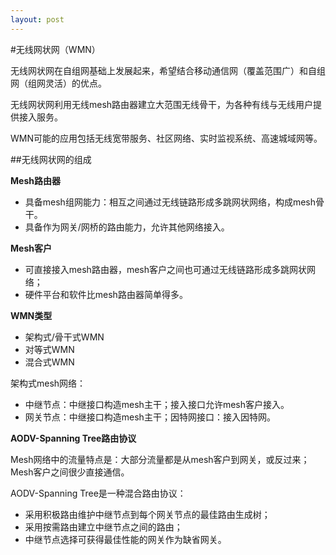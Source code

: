 ```yaml
---
layout: post
---
```

#无线网状网（WMN）

无线网状网在自组网基础上发展起来，希望结合移动通信网（覆盖范围广）和自组网（组网灵活）的优点。

无线网状网利用无线mesh路由器建立大范围无线骨干，为各种有线与无线用户提供接入服务。

WMN可能的应用包括无线宽带服务、社区网络、实时监视系统、高速城域网等。

##无线网状网的组成

**Mesh路由器**

- 具备mesh组网能力：相互之间通过无线链路形成多跳网状网络，构成mesh骨干。
- 具备作为网关/网桥的路由能力，允许其他网络接入。

**Mesh客户**

- 可直接接入mesh路由器，mesh客户之间也可通过无线链路形成多跳网状网络；
- 硬件平台和软件比mesh路由器简单得多。

**WMN类型**

- 架构式/骨干式WMN
- 对等式WMN
- 混合式WMN

架构式mesh网络：

- 中继节点：中继接口构造mesh主干；接入接口允许mesh客户接入。
- 网关节点：中继接口构造mesh主干；因特网接口：接入因特网。

**AODV-Spanning Tree路由协议**

Mesh网络中的流量特点是：大部分流量都是从mesh客户到网关，或反过来；Mesh客户之间很少直接通信。

AODV-Spanning Tree是一种混合路由协议：

- 采用积极路由维护中继节点到每个网关节点的最佳路由生成树；
- 采用按需路由建立中继节点之间的路由；
- 中继节点选择可获得最佳性能的网关作为缺省网关。


